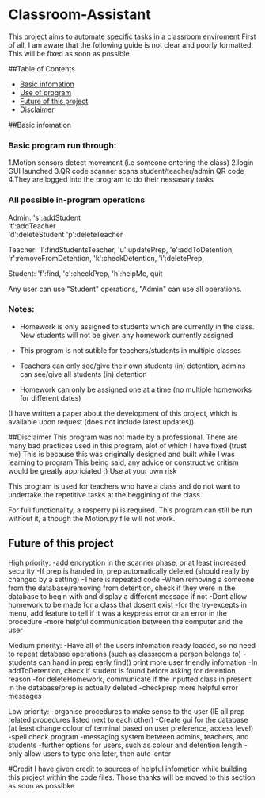 # Classroom-Assistant
This project aims to automate specific tasks in a classroom enviroment
First of all, I am aware that the following guide is not clear and poorly formatted. This will be fixed as soon as possible

##Table of Contents
* [Basic infomation](#Basic-info)
* [Use of program](#Use-of-program)
* [Future of this project](#Future)
* [Disclaimer](#Disclaimer)

##Basic infomation
### Basic program run through:
1.Motion sensors detect movement (i.e someone entering the class)
2.login GUI launched
3.QR code scanner scans student/teacher/admin QR code
4.They are logged into the program to do their nessasary tasks

### All possible in-program operations
Admin:
's':addStudent	
't':addTeacher	
'd':deleteStudent 
'p':deleteTeacher

Teacher:
'l':findStudentsTeacher, 
'u':updatePrep, 
'e':addToDetention, 
'r':removeFromDetention, 
'k':checkDetention, 
'i':deletePrep,

Student:
'f':find,
'c':checkPrep,
'h':helpMe, 
quit

Any user can use "Student" operations, "Admin" can use all operations.

### Notes:
- Homework is only assigned to students which are currently in the class. New students will not be given any homework currently assigned

- This program is not sutible for teachers/students in multiple classes

- Teachers can only see/give their own students (in) detention, admins can see/give all students (in) detention

- Homework can only be assigned one at a time (no multiple homeworks for different dates)

(I have written a paper about the development of this project, which is available upon request (does not include latest updates))



##Disclaimer
This program was not made by a professional. 
There are many bad practices used in this program, alot of which I have fixed (trust me)
This is because this was originally designed and built while I was learning to program
This being said, any advice or constructive critism would be greatly appriciated :)
Use at your own risk



This program is used for teachers who have a class and do not want to undertake the repetitive tasks at the beggining of the class.

For full functionality, a rasperry pi is required. This program can still be run without it, although the Motion.py file will not work.



## Future of this project

High priority:
-add encryption in the scanner phase, or at least increased security
-If prep is handed in, prep automatically deleted (should really by changed by a setting)
-There is repeated code
-When removing a someone from the database/removing from detention, check if they were in the database to begin with and display a different message if not
-Dont allow homework to be made for a class that dosent exist
-for the try-excepts in menu, add feature to tell if it was a keypress error or an error in the procedure
-more helpful communication between the computer and the user

Medium priority:
-Have all of the users infomation ready loaded, so no need to repeat database operations (such as classroom a person belongs to)
-students can hand in prep early
find() print more user friendly infomation
-In addToDetention, check if student is found before asking for detention reason
-for deleteHomework, communicate if the inputted class in present in the database/prep is actually deleted
-checkprep more helpful error messages

Low priority:
-organise procedures to make sense to the user (IE all prep related procedures listed next to each other)
-Create gui for the database (at least change colour of terminal based on user preference, access level)
-spell check program
-messaging system between admins, teachers, and students
-further options for users, such as colour and detention length
-only allow users to type one leter, then auto-enter


#Credit
I have given credit to sources of helpful infomation while building this project within the code files. Those thanks will be moved to this section as soon as possibke






